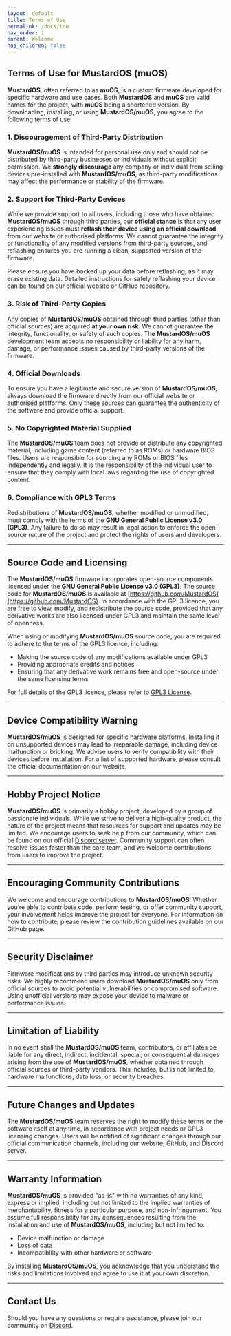 ```yaml
---
layout: default
title: Terms of Use
permalink: /docs/tou
nav_order: 1
parent: Welcome
has_children: false
---
```


## Terms of Use for MustardOS (muOS)
**MustardOS**, often referred to as **muOS**, is a custom firmware developed for specific hardware and use cases.
Both **MustardOS** and **muOS** are valid names for the project, with **muOS** being a shortened version.
By downloading, installing, or using **MustardOS/muOS**, you agree to the following terms of use:

### 1. Discouragement of Third-Party Distribution
**MustardOS/muOS** is intended for personal use only and should not be distributed by third-party businesses or
individuals without explicit permission. We **strongly discourage** any company or individual from selling devices
pre-installed with **MustardOS/muOS**, as third-party modifications may affect the performance or stability
of the firmware.

### 2. Support for Third-Party Devices
While we provide support to all users, including those who have obtained **MustardOS/muOS** through third parties,
our **official stance** is that any user experiencing issues must **reflash their device using an official download**
from our website or authorised platforms. We cannot guarantee the integrity or functionality of any modified versions
from third-party sources, and reflashing ensures you are running a clean, supported version of the firmware.

Please ensure you have backed up your data before reflashing, as it may erase existing data. Detailed instructions
for safely reflashing your device can be found on our official website or GitHub repository.

### 3. Risk of Third-Party Copies
Any copies of **MustardOS/muOS** obtained through third parties (other than official sources) are acquired **at your
own risk**. We cannot guarantee the integrity, functionality, or safety of such copies. The **MustardOS/muOS**
development team accepts no responsibility or liability for any harm, damage, or performance issues caused by
third-party versions of the firmware.

### 4. Official Downloads
To ensure you have a legitimate and secure version of **MustardOS/muOS**, always download the firmware directly from
our official website or authorised platforms. Only these sources can guarantee the authenticity of the software and
provide official support.

### 5. No Copyrighted Material Supplied
The **MustardOS/muOS** team does not provide or distribute any copyrighted material, including game content
(referred to as ROMs) or hardware BIOS files. Users are responsible for sourcing any ROMs or BIOS files independently
and legally. It is the responsibility of the individual user to ensure that they comply with local laws regarding the
use of copyrighted content.

### 6. Compliance with GPL3 Terms
Redistributions of **MustardOS/muOS**, whether modified or unmodified, must comply with the terms of the
**GNU General Public License v3.0 (GPL3)**. Any failure to do so may result in legal action to enforce the
open-source nature of the project and protect the rights of users and developers.

---

## Source Code and Licensing
The **MustardOS/muOS** firmware incorporates open-source components licensed under the **GNU General Public License
v3.0 (GPL3)**. The source code for **MustardOS/muOS** is available
at [https://github.com/MustardOS](https://github.com/MustardOS). In accordance with the GPL3 licence, you are
free to view, modify, and redistribute the source code, provided that any derivative works are also licensed under
GPL3 and maintain the same level of openness.

When using or modifying **MustardOS/muOS** source code, you are required to adhere to the terms of the
GPL3 licence, including:

- Making the source code of any modifications available under GPL3
- Providing appropriate credits and notices
- Ensuring that any derivative work remains free and open-source under the same licensing terms

For full details of the GPL3 licence, please refer to [GPL3 License](https://www.gnu.org/licenses/gpl-3.0.html).

---

## Device Compatibility Warning
**MustardOS/muOS** is designed for specific hardware platforms. Installing it on unsupported devices may lead
to irreparable damage, including device malfunction or bricking. We advise users to verify compatibility with their
devices before installation. For a list of supported hardware, please consult the official documentation on our website.

---

## Hobby Project Notice
**MustardOS/muOS** is primarily a hobby project, developed by a group of passionate individuals. While we strive to
deliver a high-quality product, the nature of the project means that resources for support and updates may be limited.
We encourage users to seek help from our community, which can be found on our
official [Discord server](https://discord.gg/muos). Community support can often resolve issues faster than the
core team, and we welcome contributions from users to improve the project.

---

## Encouraging Community Contributions
We welcome and encourage contributions to **MustardOS/muOS**! Whether you’re able to contribute code, perform testing,
or offer community support, your involvement helps improve the project for everyone. For information on how to
contribute, please review the contribution guidelines available on our GitHub page.

---

## Security Disclaimer
Firmware modifications by third parties may introduce unknown security risks. We highly recommend users download
**MustardOS/muOS** only from official sources to avoid potential vulnerabilities or compromised software. Using
unofficial versions may expose your device to malware or performance issues.

---

## Limitation of Liability
In no event shall the **MustardOS/muOS** team, contributors, or affiliates be liable for any direct, indirect,
incidental, special, or consequential damages arising from the use of **MustardOS/muOS**, whether obtained through
official sources or third-party vendors. This includes, but is not limited to, hardware malfunctions, data loss,
or security breaches.

---

## Future Changes and Updates
The **MustardOS/muOS** team reserves the right to modify these terms or the software itself at any time, in accordance
with project needs or GPL3 licensing changes. Users will be notified of significant changes through our official
communication channels, including our website, GitHub, and Discord server.

---

## Warranty Information
**MustardOS/muOS** is provided "as-is" with no warranties of any kind, express or implied, including but not limited
to the implied warranties of merchantability, fitness for a particular purpose, and non-infringement. You assume full
responsibility for any consequences resulting from the installation and use of **MustardOS/muOS**, including but not
limited to:

- Device malfunction or damage
- Loss of data
- Incompatibility with other hardware or software

By installing **MustardOS/muOS**, you acknowledge that you understand the risks and limitations involved and agree
to use it at your own discretion.

---

## Contact Us
Should you have any questions or require assistance, please join our community on [Discord](https://discord.gg/muos).
